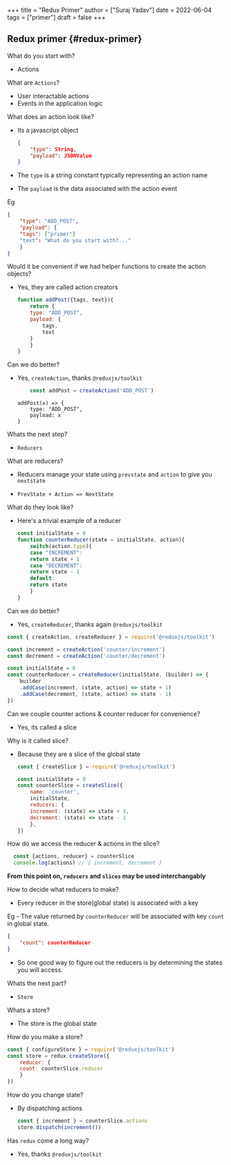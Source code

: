 +++
title = "Redux Primer"
author = ["Suraj Yadav"]
date = 2022-06-04
tags = ["primer"]
draft = false
+++

## Redux primer {#redux-primer}

What do you start with?

-   Actions

What are `Actions`?

-   User interactable actions
-   Events in the application logic

What does an action look like?

-   Its a javascript object
    ```json
    {
        "type": String,
        "payload": JSONValue
    }
    ```

-   The `type` is a string constant typically representing an action name
-   The `payload` is the data associated with the action event

Eg

```json
{
    "type": "ADD_POST",
    "payload": {
	"tags": ["primer"]
	"text": "What do you start with?..."
    }
}
```

Would it be convenient if we had helper functions to create the action objects?

-   Yes, they are called action creators
    ```javascript
    function addPost({tags, text}){
        return {
    	type: "ADD_POST",
    	payload: {
    	    tags,
    	    text
    	}
        }
    }
    ```

Can we do better?

-   Yes, `createAction`, thanks `@reduxjs/toolkit`
    ```javascript
        const addPost = createAction('ADD_POST')
    ```

    ```text
    addPost(x) => {
        type: "ADD_POST",
        payload: x
    }
    ```

Whats the next step?

-   `Reducers`

What are reducers?

-   Reducers manage your state using `prevstate` and `action` to give you `nextstate`

-   `PrevState + Action => NextState`

What do they look like?

-   Here's a trivial example of a reducer
    ```javascript
    const initialState = 0
    function counterReducer(state = initialState, action){
        switch(action.type){
        case "INCREMENT":
    	return state + 1
        case "DECREMENT":
    	return state - 1
        default:
    	return state
        }
    }
    ```

Can we do better?

-   Yes, `createReducer`, thanks again `@reduxjs/toolkit`

<!--listend-->

```javascript
const { createAction, createReducer } = require('@reduxjs/toolkit')

const increment = createAction('counter/increment')
const decrement = createAction('counter/decrement')

const initialState = 0
const counterReducer = createReducer(initialState, (builder) => {
    builder
	.addCase(increment, (state, action) => state + 1)
	.addCase(decrement, (state, action) => state - 1)
})
```

Can we couple counter actions &amp; counter reducer for convenience?

-   Yes, its called a slice

Why is it called slice?

-   Because they are a slice of the global state
    ```javascript
    const { createSlice } = require('@reduxjs/toolkit')

    const initialState = 0
    const counterSlice = createSlice({
        name: 'counter',
        initialState,
        reducers: {
    	increment: (state) => state + 1,
    	decrement: (state) => state - 1
        },
    })
    ```

How do we access the reducer &amp; actions in the slice?

```javascript
  const {actions, reducer} = counterSlice
  console.log(actions) // { increment, decrement }

```

**From this point on, `reducers` and `slices` may be used interchangably**

How to decide what reducers to make?

-   Every reducer in the store(global state) is associated with a key

Eg - The value returned by `counterReducer` will be associated with key `count` in global state.

```json
{
    "count": counterReducer
}
```

-   So one good way to figure out the reducers is by determining the states you will access.

Whats the next part?

-   `Store`

Whats a store?

-   The store is the global state

How do you make a store?

```javascript
const { configureStore } = require('@reduxjs/toolkit')
const store = redux.createStore({
    reducer: {
	count: counterSlice.reducer
    }
})
```

How do you change state?

-   By dispatching actions
    ```javascript
    const { increment } = counterSlice.actions
    store.dispatch(increment())
    ```

Has `redux` come a long way?

-   Yes, thanks `@reduxjs/toolkit`
